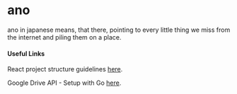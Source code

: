 # ano
ano in japanese means, that there, pointing to every little thing we miss from the internet and piling them on a place.

####  Useful Links
React project structure guidelines [here](https://www.freecodecamp.org/news/a-better-way-to-structure-react-projects/).

Google Drive API - Setup with Go [here](https://developers.google.com/drive/api/v3/quickstart/go).